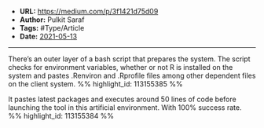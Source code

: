 - **URL:** https://medium.com/p/3f1421d75d09
- **Author:** Pulkit Saraf
- **Tags:** #Type/Article
- **Date:** [2021-05-13](../_daily/2021-05-13.md)
---

There’s an outer layer of a bash script that prepares the system. The script checks for environment variables, whether or not R is installed on the system and pastes .Renviron and .Rprofile files among other dependent files on the client system. %% highlight_id: 113155385 %%


It pastes latest packages and executes around 50 lines of code before launching the tool in this artificial environment. With 100% success rate. %% highlight_id: 113155384 %%


